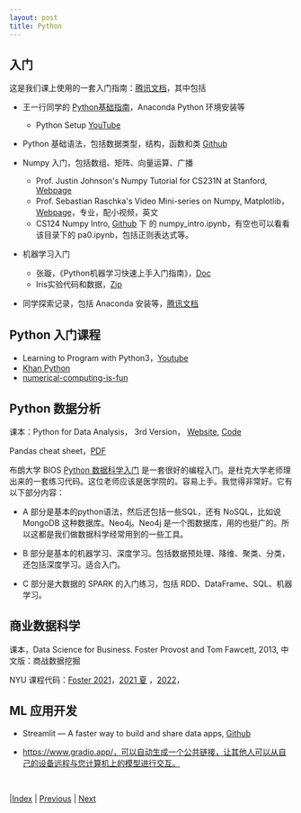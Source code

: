 ```yaml
---
layout: post
title: Python
---
```


## 入门

这是我们课上使用的一套入门指南：[腾讯文档](https://docs.qq.com/doc/DT2JmR21qTkNxekpu)，其中包括

- 王一行同学的 [Python基础指南](https://yishuai.github.io/bigalgo/exercise/python.docx)，Anaconda Python 环境安装等
  - Python Setup [YouTube](https://www.youtube.com/watch?v=WXdQs2Ps8do&ab_channel=%E6%9D%BE%E4%B8%8B)

- Python 基础语法，包括数据类型，结构，函数和类 [Github](https://github.com/cs124/python-tutorial/blob/master/index.md)

- Numpy 入门，包括数组、矩阵、向量运算、广播
    - Prof. Justin Johnson's Numpy Tutorial for CS231N at Stanford, [Webpage](http://cs231n.github.io/python-numpy-tutorial/)
    - Prof. Sebastian Raschka's Video Mini-series on Numpy, Matplotlib， [Webpage](https://sebastianraschka.com/blog/2020/numpy-intro.html)，专业，配小视频，英文
    - CS124 Numpy Intro, [Github](https://github.com/cs124/pa0-python-jupyter-tutorial) 下 的 numpy_intro.ipynb，有空也可以看看该目录下的 pa0.ipynb，包括正则表达式等。

- 机器学习入门
  - 张璇，《Python机器学习快速上手入门指南》，[Doc](https://yishuai.github.io/bigalgo/exercise/mllab.docx) 
  - Iris实验代码和数据，[Zip](https://yishuai.github.io/bigalgo/exercise/iris.zip)

- 同学探索记录，包括 Anaconda 安装等，[腾讯文档](https://docs.qq.com/doc/DT01ZaXpsck5IblJp)

## Python 入门课程

- Learning to Program with Python3，[Youtube](https://www.youtube.com/playlist?list=PLQVvvaa0QuDeAams7fkdcwOGBpGdHpXln)
- [Khan Python](https://www.khanacademy.org/computing/intro-to-python-fundamentals)
- [numerical-computing-is-fun](https://github.com/eka-foundation/numerical-computing-is-fun/tree/master)

## Python 数据分析

课本：Python for Data Analysis， 3rd Version， [Website](https://wesmckinney.com/book/), [Code](https://github.com/wesm/pydata-book)

Pandas cheat sheet，[PDF](https://pandas.pydata.org/Pandas_Cheat_Sheet.pdf)

布朗大学 BIOS [Python 数据科学入门](https://github.com/cliburn/bios-823-2021/tree/main/notebooks) 是一套很好的编程入门。是杜克大学老师理出来的一套练习代码。这位老师应该是医学院的。容易上手。我觉得非常好。它有以下部分内容：

- A 部分是基本的python语法，然后还包括一些SQL，还有 NoSQL，比如说 MongoDB 这种数据库。Neo4j。Neo4j 是一个图数据库，用的也挺广的。所以这都是我们做数据科学经常用到的一些工具。

- B 部分是基本的机器学习、深度学习。包括数据预处理、降维、聚类、分类，还包括深度学习。适合入门。

- C 部分是大数据的 SPARK 的入门练习，包括 RDD、DataFrame、SQL、机器学习。

## 商业数据科学

课本，Data Science for Business. Foster Provost and Tom Fawcett, 2013, 中文版：商战数据挖掘

NYU 课程代码：[Foster 2021](https://github.com/bwolfson2/dsclass2022)，[2021 夏](https://github.com/bwolfson2/data_biz_2021) ，[2022](https://github.com/bwolfson2/dsclass2022)，

## ML 应用开发

- Streamlit — A faster way to build and share data apps, [Github](https://github.com/streamlit/streamlit) 

- https://www.gradio.app/，可以自动生成一个公共链接，让其他人可以从自己的设备远程与您计算机上的模型进行交互。

<br/>

|[Index](./) | [Previous](20-coding) | [Next](25-dl)
